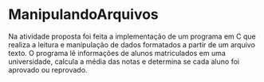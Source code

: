 # ManipulandoArquivos
Na atividade proposta foi feita a implementação de um programa em C que realiza a leitura e manipulação de dados formatados a partir de um arquivo texto. O programa lê informações de alunos matriculados em uma universidade, calcula a média das notas e determina se cada aluno foi aprovado ou reprovado. 
